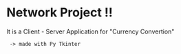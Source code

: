 # Network Project !!
  
  It is a Client - Server Application for "Currency Convertion" 
    
     -> made with Py Tkinter
